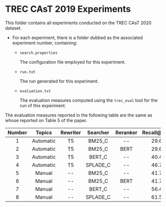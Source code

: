 # TREC CAsT 2019 Experiments

This folder contains all experiments conducted on the TREC CAsT 2020 dataset.

- For each experiment, there is a folder dubbed as the associated experiment number, containing:

  * `search.properties`

    The configuration file employed for this experiment.

  * `run.txt`

    The run generated for this experiment.

  * `evaluation.txt`

    The evaluation measures computed using the `trec_eval` tool for the run of this experiment.


The evaluation measures reported in the following table are the same as whose reported on Table 5 of the paper.

| Number |  Topics   | Rewriter | Searcher | Reranker | Recall@100 | MRR  | NDCG@3 | NDCG@10 |
|:------:|:---------:|:--------:|:--------:|:--------:|:----------:|:----:|:------:|:-------:|
|   1    | Automatic |    T5    |  BM25_C  |    --    |    29.6    | 26.9 |  16.9  |  18.0   |
|   2    | Automatic |    T5    |  BM25_C  |   BERT   |    29.6    | 43.8 |  31.3  |  29.5   |
|   3    | Automatic |    T5    |  BERT_C  |    --    |    40.4    | 34.2 |  23.6  |  23.5   |
|   4    | Automatic |    T5    | SPLADE_C |    --    |    46.7    | 45.6 |  35.1  |  32.7   |
|   5    |  Manual   |    --    |  BM25_C  |    --    |    41.7    | 40.3 |  25.8  |  26.0   |
|   6    |  Manual   |    --    |  BM25_C  |   BERT   |    41.7    | 58.4 |  43.7  |  40.7   |
|   7    |  Manual   |    --    |  BERT_C  |    --    |    56.4    | 50.8 |  35.6  |  34.7   |
|   8    |  Manual   |    --    | SPLADE_C |    --    |    61.5    | 62.4 |  47.8  |  44.9   |